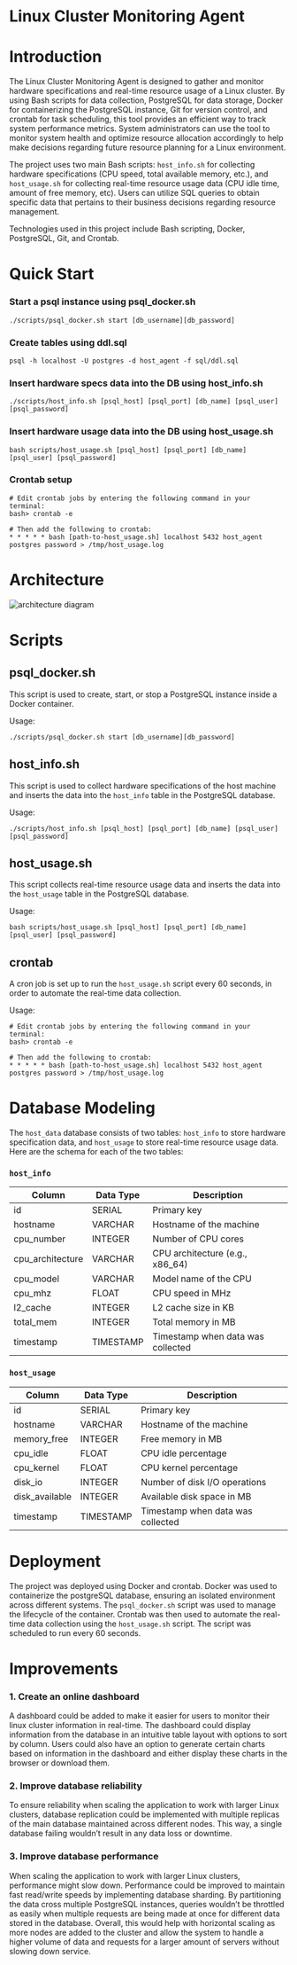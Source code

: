 # Linux Cluster Monitoring Agent


# Introduction

The Linux Cluster Monitoring Agent is designed to gather and monitor hardware specifications and real-time resource usage of a Linux cluster. By using Bash scripts for data collection, PostgreSQL for data storage, Docker for containerizing the PostgreSQL instance, Git for version control, and crontab for task scheduling, this tool provides an efficient way to track system performance metrics. System administrators can use the tool to monitor system health and optimize resource allocation accordingly to help make decisions regarding future resource planning for a Linux environment.

The project uses two main Bash scripts: `host_info.sh` for collecting hardware specifications (CPU speed, total available memory, etc.), and `host_usage.sh` for collecting real-time resource usage data (CPU idle time, amount of free memory, etc). Users can utilize SQL queries to obtain specific data that pertains to their business decisions regarding resource management.

Technologies used in this project include Bash scripting, Docker, PostgreSQL, Git, and Crontab.


# Quick Start
### Start a psql instance using psql_docker.sh
```./scripts/psql_docker.sh start [db_username][db_password]```
### Create tables using ddl.sql
```psql -h localhost -U postgres -d host_agent -f sql/ddl.sql```
### Insert hardware specs data into the DB using host_info.sh
```./scripts/host_info.sh [psql_host] [psql_port] [db_name] [psql_user] [psql_password]```
### Insert hardware usage data into the DB using host_usage.sh
```bash scripts/host_usage.sh [psql_host] [psql_port] [db_name] [psql_user] [psql_password]```
### Crontab setup
```
# Edit crontab jobs by entering the following command in your terminal:
bash> crontab -e

# Then add the following to crontab:
* * * * * bash [path-to-host_usage.sh] localhost 5432 host_agent postgres password > /tmp/host_usage.log
```


# Architecture
![architecture diagram](assets/architecture_diagram.png)

# Scripts
## psql_docker.sh
This script is used to create, start, or stop a PostgreSQL instance inside a Docker container.

Usage:

```./scripts/psql_docker.sh start [db_username][db_password]```


## host_info.sh
This script is used to collect hardware specifications of the host machine and inserts the data into the `host_info` table in the PostgreSQL database.

Usage:

```./scripts/host_info.sh [psql_host] [psql_port] [db_name] [psql_user] [psql_password]```


## host_usage.sh
This script collects real-time resource usage data and inserts the data into the `host_usage` table in the PostgreSQL database.

Usage:

```bash scripts/host_usage.sh [psql_host] [psql_port] [db_name] [psql_user] [psql_password]```

## crontab
A cron job is set up to run the `host_usage.sh` script every 60 seconds, in order to automate the real-time data collection.

Usage:

```
# Edit crontab jobs by entering the following command in your terminal:
bash> crontab -e

# Then add the following to crontab:
* * * * * bash [path-to-host_usage.sh] localhost 5432 host_agent postgres password > /tmp/host_usage.log
```


# Database Modeling
The `host_data` database consists of two tables: `host_info` to store hardware specification data, and `host_usage` to store real-time resource usage data. Here are the schema for each of the two tables:
### `host_info`
| Column            | Data Type | Description                             |
|-------------------|-----------|-----------------------------------------|
| id                | SERIAL    | Primary key                             |
| hostname          | VARCHAR   | Hostname of the machine                 |
| cpu_number        | INTEGER   | Number of CPU cores                     |
| cpu_architecture  | VARCHAR   | CPU architecture (e.g., x86_64)         |
| cpu_model         | VARCHAR   | Model name of the CPU                   |
| cpu_mhz           | FLOAT     | CPU speed in MHz                        |
| l2_cache          | INTEGER   | L2 cache size in KB                     |
| total_mem         | INTEGER   | Total memory in MB                      |
| timestamp         | TIMESTAMP | Timestamp when data was collected            |




### `host_usage`

| Column         | Data Type | Description                      |
|----------------|-----------|----------------------------------|
| id             | SERIAL    | Primary key                      |
| hostname       | VARCHAR   | Hostname of the machine          |
| memory_free    | INTEGER   | Free memory in MB                |
| cpu_idle       | FLOAT     | CPU idle percentage              |
| cpu_kernel     | FLOAT     | CPU kernel percentage            |
| disk_io        | INTEGER   | Number of disk I/O operations    |
| disk_available | INTEGER   | Available disk space in MB       |
| timestamp      | TIMESTAMP | Timestamp when data was collected     |




# Deployment
The project was deployed using Docker and crontab. Docker was used to containerize the postgreSQL database, ensuring an isolated environment across different systems. The `psql_docker.sh` script was used to manage the lifecycle of the container. Crontab was then used to automate the real-time data collection using the `host_usage.sh` script. The script was scheduled to run every 60 seconds.

# Improvements
### 1. Create an online dashboard 
A dashboard could be added to make it easier for users to monitor their linux cluster information in real-time. The dashboard could display information from the database in an intuitive table layout with options to sort by column. Users could also have an option to generate certain charts based on information in the dashboard and either display these charts in the browser or download them.

### 2. Improve database reliability 
To ensure reliability when scaling the application to work with larger Linux clusters, database replication could be implemented with multiple replicas of the main database maintained across different nodes. This way, a single database failing wouldn’t result in any data loss or downtime.

### 3. Improve database performance 
When scaling the application to work with larger Linux clusters, performance might slow down. Performance could be improved to maintain fast read/write speeds by implementing database sharding. By partitioning the data cross multiple PostgreSQL instances, queries wouldn’t be throttled as easily when multiple requests are being made at once for different data stored in the database. Overall, this would help with horizontal scaling as more nodes are added to the cluster and allow the system to handle a higher volume of data and requests for a larger amount of servers without slowing down service.



